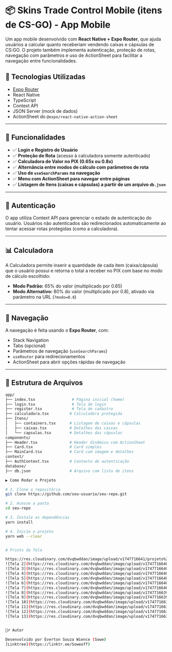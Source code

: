 # 📦 Skins Trade Control Mobile (itens de CS-GO) - App Mobile

Um app mobile desenvolvido com **React Native + Expo Router**, que ajuda usuários a calcular quanto receberiam vendendo caixas e cápsulas de CS:GO. O projeto também implementa autenticação, proteção de rotas, navegação com parâmetros e uso de ActionSheet para facilitar a navegação entre funcionalidades.

## 🔧 Tecnologias Utilizadas

- [Expo Router](https://expo.github.io/router)
- React Native
- TypeScript
- Context API
- JSON Server (mock de dados)
- ActionSheet do `@expo/react-native-action-sheet`

---

## 📱 Funcionalidades

- ✅ **Login e Registro de Usuário**
- ✅ **Proteção de Rota** (acesso à calculadora somente autenticado)
- ✅ **Calculadora de Valor no PIX (0.65x ou 0.8x)**
- ✅ **Alternância entre modos de cálculo com parâmetros de rota**
- ✅ **Uso de `useSearchParams` na navegação**
- ✅ **Menu com ActionSheet para navegar entre páginas**
- ✅ **Listagem de Itens (caixas e cápsulas) a partir de um arquivo `db.json`**

---

## 🔐 Autenticação

O app utiliza Context API para gerenciar o estado de autenticação do usuário. Usuários não autenticados são redirecionados automaticamente ao tentar acessar rotas protegidas (como a calculadora).

---

## 📊 Calculadora

A Calculadora permite inserir a quantidade de cada item (caixa/cápsula) que o usuário possui e retorna o total a receber no PIX com base no modo de cálculo escolhido:

- **Modo Padrão:** 65% do valor (multiplicado por 0.65)
- **Modo Alternativo:** 80% do valor (multiplicado por 0.8), ativado via parâmetro na URL (`?modo=0.8`)

---

## 🧭 Navegação

A navegação é feita usando o **Expo Router**, com:

- Stack Navigation
- Tabs (opcional)
- Parâmetros de navegação (`useSearchParams`)
- `useRouter` para redirecionamentos
- ActionSheet para abrir opções rápidas de navegação

---

## 📁 Estrutura de Arquivos

```bash
app/
├── index.tsx                # Página inicial (home)
├── login.tsx                # Tela de login
├── register.tsx             # Tela de cadastro
├── calculadora.tsx         # Calculadora protegida
├── Itens/
│   ├── containers.tsx      # Listagem de caixas e cápsulas
│   ├── caixas.tsx          # Detalhes das caixas
│   └── capsulas.tsx        # Detalhes das cápsulas
components/
├── Header.tsx              # Header dinâmico com ActionSheet
├── Card.tsx                # Card simples
├── MainCard.tsx            # Card com imagem e detalhes
context/
├── AuthContext.tsx         # Contexto de autenticação
database/
├── db.json                 # Arquivo com lista de itens

▶️ Como Rodar o Projeto

# 1. Clone o repositório
git clone https://github.com/seu-usuario/seu-repo.git

# 2. Acesse a pasta
cd seu-repo

# 3. Instale as dependências
yarn install

# 4. Inicie o projeto
yarn web --clear


# Prints da Tela

https://res.cloudinary.com/dvqbwddan/image/upload/v1747716641/projeto%20SKT/GITHUB%20dispositivos%20moveis/xnethrxyabow8fyqkjm1.png
![Tela 2](https://res.cloudinary.com/dvqbwddan/image/upload/v1747716640/projeto%20SKT/GITHUB%20dispositivos%20moveis/tgfojlxglutwtcbela5y.png)
![Tela 3](https://res.cloudinary.com/dvqbwddan/image/upload/v1747716640/projeto%20SKT/GITHUB%20dispositivos%20moveis/dsz3yox2yqlwrxnn5xoy.png)
![Tela 4](https://res.cloudinary.com/dvqbwddan/image/upload/v1747716640/projeto%20SKT/GITHUB%20dispositivos%20moveis/alt0dekyrv8u5yjereqk.png)
![Tela 5](https://res.cloudinary.com/dvqbwddan/image/upload/v1747716640/projeto%20SKT/GITHUB%20dispositivos%20moveis/dpgjfbripyko0pqosdos.png)
![Tela 6](https://res.cloudinary.com/dvqbwddan/image/upload/v1747716640/projeto%20SKT/GITHUB%20dispositivos%20moveis/wqhzykobneytiqgdq7db.png)
![Tela 7](https://res.cloudinary.com/dvqbwddan/image/upload/v1747716640/projeto%20SKT/GITHUB%20dispositivos%20moveis/mgbznixj5oqa76btjzu4.png)
![Tela 8](https://res.cloudinary.com/dvqbwddan/image/upload/v1747716639/projeto%20SKT/GITHUB%20dispositivos%20moveis/ctvzrloytquj8apcuw0q.png)
![Tela 9](https://res.cloudinary.com/dvqbwddan/image/upload/v1747716639/projeto%20SKT/GITHUB%20dispositivos%20moveis/uuo2pdbvqrtiqwx7kkel.png)
![Tela 10](https://res.cloudinary.com/dvqbwddan/image/upload/v1747716639/projeto%20SKT/GITHUB%20dispositivos%20moveis/qju6gdf25tie65om4arq.png)
![Tela 11](https://res.cloudinary.com/dvqbwddan/image/upload/v1747716639/projeto%20SKT/GITHUB%20dispositivos%20moveis/z72yyafj6mbu1b5ihzhy.png)
![Tela 12](https://res.cloudinary.com/dvqbwddan/image/upload/v1747716639/projeto%20SKT/GITHUB%20dispositivos%20moveis/sgtgk2cpsaiqv3puqsif.png)
![Tela 13](https://res.cloudinary.com/dvqbwddan/image/upload/v1747716639/projeto%20SKT/GITHUB%20dispositivos%20moveis/yavk5ecxh0wyq4lilrby.png)


🙋‍♂️ Autor

Desenvolvido por Everton Souza Wience (Sowe)
[Linktree](https://linktr.ee/Soweoff)

